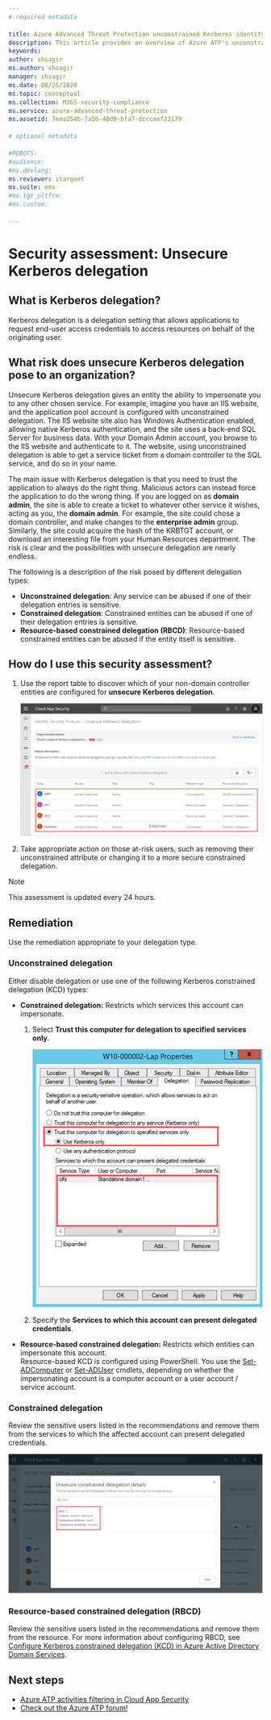 ```yaml
---
# required metadata

title: Azure Advanced Threat Protection unconstrained Kerberos identity security posture assessment
description: This article provides an overview of Azure ATP's unconstrained Kerberos identity security posture assessment reports.
keywords:
author: shsagir
ms.author: shsagir
manager: shsagir
ms.date: 08/25/2020
ms.topic: conceptual
ms.collection: M365-security-compliance
ms.service: azure-advanced-threat-protection
ms.assetid: 7eea354b-7a50-40d9-bfa7-dcccaef23179

# optional metadata

#ROBOTS:
#audience:
#ms.devlang:
ms.reviewer: itargoet
ms.suite: ems
#ms.tgt_pltfrm:
#ms.custom:

---
```


# Security assessment: Unsecure Kerberos delegation

## What is Kerberos delegation?

Kerberos delegation is a delegation setting that allows applications to request end-user access credentials to access resources on behalf of the originating user.

## What risk does unsecure Kerberos delegation pose to an organization?

Unsecure Kerberos delegation gives an entity the ability to impersonate you to any other chosen service. For example, imagine you have an IIS website, and the application pool account is configured with unconstrained delegation. The IIS website site also has Windows Authentication enabled, allowing native Kerberos authentication, and the site uses a back-end SQL Server for business data. With your Domain Admin account, you browse to the IIS website and authenticate to it. The website, using unconstrained delegation is able to get a service ticket from a domain controller to the SQL service, and do so in your name.

The main issue with Kerberos delegation is that you need to trust the application to always do the right thing. Malicious actors can instead force the application to do the wrong thing. If you are logged on as **domain admin**, the site is able to create a ticket to whatever other service it wishes, acting as you, the **domain admin**. For example, the site could chose a domain controller, and make changes to the **enterprise admin** group. Similarly, the site could acquire the hash of the KRBTGT account, or download an interesting file from your Human Resources department. The risk is clear and the possibilities with unsecure delegation are nearly endless.

The following is a description of the risk posed by different delegation types:

- **Unconstrained delegation**: Any service can be abused if one of their delegation entries is sensitive.
- **Constrained delegation**: Constrained entities can be abused if one of their delegation entries is sensitive.
- **Resource-based constrained delegation (RBCD)**: Resource-based constrained entities can be abused if the entity itself is sensitive.

## How do I use this security assessment?

1. Use the report table to discover which of your non-domain controller entities are configured for **unsecure Kerberos delegation**.

    ![Unsecure Kerberos delegation security assessment](media/atp-cas-isp-kerberos-delegation-2.png)
1. Take appropriate action on those at-risk users, such as removing their unconstrained attribute or changing it to a more secure constrained delegation.

> [!NOTE]
> This assessment is updated every 24 hours.

## Remediation

Use the remediation appropriate to your delegation type.

### Unconstrained delegation

Either disable delegation or use one of the following Kerberos constrained delegation (KCD) types:

- **Constrained delegation:** Restricts which services this account can impersonate.

    1. Select **Trust this computer for delegation to specified services only**.

        ![Unconstrained Kerberos delegation remediation](media/atp-cas-isp-unconstrained-kerberos-1.png)

    2. Specify the **Services to which this account can present delegated credentials**.

- **Resource-based constrained delegation:** Restricts which entities can impersonate this account.  
Resource-based KCD is configured using PowerShell. You use the [Set-ADComputer](/powershell/module/addsadministration/set-adcomputer?view=win10-ps) or [Set-ADUser](/powershell/module/addsadministration/set-aduser?view=win10-ps) cmdlets, depending on whether the impersonating account is a computer account or a user account / service account.

### Constrained delegation

Review the sensitive users listed in the recommendations and remove them from the services to which the affected account can present delegated credentials.

![Constrained Kerberos delegation remediation](media/atp-cas-isp-unconstrained-kerberos-2.png)

### Resource-based constrained delegation (RBCD)

Review the sensitive users listed in the recommendations and remove them from the resource. For more information about configuring RBCD, see [Configure Kerberos constrained delegation (KCD) in Azure Active Directory Domain Services](/azure/active-directory-domain-services/deploy-kcd).

## Next steps

- [Azure ATP activities filtering in Cloud App Security](atp-activities-filtering-mcas.md)
- [Check out the Azure ATP forum!](https://aka.ms/azureatpcommunity)
